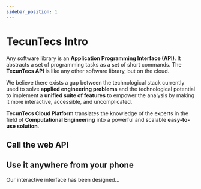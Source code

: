 ```yaml
---
sidebar_position: 1
---
```


# TecunTecs Intro

Any software library is an **Application Programming Interface (API)**. It abstracts a set of programming tasks as a set of short commands. 
The **TecunTecs API** is like any other software library, but on the cloud.

We believe there exists a gap between the technological stack currently used to
solve **applied engineering problems** and the technological potential 
to implement a **unified suite of features** to empower the analysis by making it 
more interactive, accessible, and uncomplicated. 


**TecunTecs Cloud Platform** translates the knowledge of the experts in the 
field of **Computational Engineering** into a
powerful and scalable **easy-to-use solution**.

## Call the web API


## Use it anywhere from your phone

Our interactive interface has been designed...